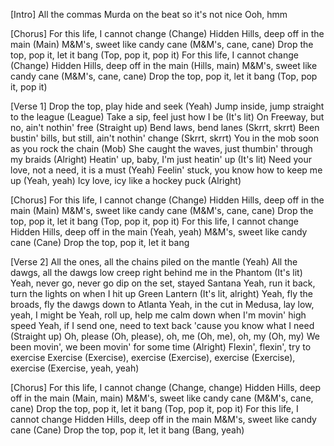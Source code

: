 [Intro]
All the commas
Murda on the beat so it's not nice
Ooh, hmm

[Chorus]
For this life, I cannot change (Change)
Hidden Hills, deep off in the main (Main)
M&amp;M's, sweet like candy cane (M&amp;M's, cane, cane)
Drop the top, pop it, let it bang (Top, pop it, pop it)
For this life, I cannot change (Change)
Hidden Hills, deep off in the main (Hills, main)
M&amp;M's, sweet like candy cane (M&amp;M's, cane, cane)
Drop the top, pop it, let it bang (Top, pop it, pop it)

[Verse 1]
Drop the top, play hide and seek (Yeah)
Jump inside, jump straight to the league (League)
Take a sip, feel just how I be (It's lit)
On Freeway, but no, ain't nothin' free (Straight up)
Bend laws, bend lanes (Skrrt, skrrt)
Been bustin' bills, but still, ain't nothin' change (Skrrt, skrrt)
You in the mob soon as you rock the chain (Mob)
She caught the waves, just thumbin' through my braids (Alright)
Heatin' up, baby, I'm just heatin' up (It's lit)
Need your love, not a need, it is a must (Yeah)
Feelin' stuck, you know how to keep me up (Yeah, yeah)
Icy love, icy like a hockey puck (Alright)

[Chorus]
For this life, I cannot change (Change)
Hidden Hills, deep off in the main (Main)
M&amp;M's, sweet like candy cane (M&amp;M's, cane, cane)
Drop the top, pop it, let it bang (Top, pop it, pop it)
For this life, I cannot change
Hidden Hills, deep off in the main (Yeah, yeah)
M&amp;M's, sweet like candy cane (Cane)
Drop the top, pop it, let it bang

[Verse 2]
All the ones, all the chains piled on the mantle (Yeah)
All the dawgs, all the dawgs low creep right behind me in the Phantom (It's lit)
Yeah, never go, never go dip on the set, stayed Santana
Yeah, run it back, turn the lights on when I hit up Green Lantern (It's lit, alright)
Yeah, fly the broads, fly the dawgs down to Atlanta
Yeah, in the cut in Medusa, lay low, yeah, I might be
Yeah, roll up, help me calm down when I'm movin' high speed
Yeah, if I send one, need to text back 'cause you know what I need (Straight up)
Oh, please (Oh, please), oh, me (Oh, me), oh, my (Oh, my)
We been movin', we been movin' for some time (Alright)
Flexin', flexin', try to exercise
Exercise (Exercise), exercise (Exercise), exercise (Exercise), exercise (Exercise, yeah, yeah)

[Chorus]
For this life, I cannot change (Change, change)
Hidden Hills, deep off in the main (Main, main)
M&amp;M's, sweet like candy cane (M&amp;M's, cane, cane)
Drop the top, pop it, let it bang (Top, pop it, pop it)
For this life, I cannot change
Hidden Hills, deep off in the main
M&amp;M's, sweet like candy cane (Cane)
Drop the top, pop it, let it bang (Bang, yeah)
